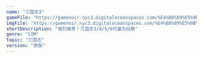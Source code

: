```yaml
---
name: "三国志3"
gameFile: "https://gamenoir.nyc3.digitaloceanspaces.com/%E4%B8%89%E5%9B%BD%E5%BF%973/san3.zip"
imgFile: "https://gamenoir.nyc3.digitaloceanspaces.com/%E4%B8%89%E5%9B%BD%E5%BF%973/original.webp"
shortDescription: "强烈推荐！三国志3/4/5/6代最为经典"
genre: "SIM"
topic: "三国志"
version: "原版"
---
```


